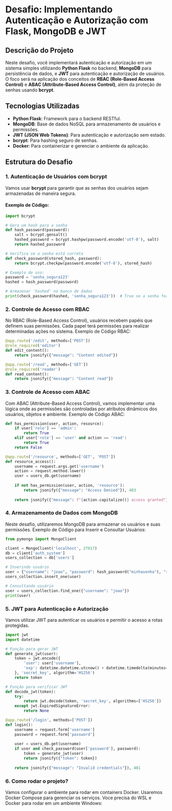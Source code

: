# Desafio: Implementando Autenticação e Autorização com Flask, MongoDB e JWT

<!--

## Contextualizacao




## rbac


Explicação do RBAC (Role-Based Access Control)

RBAC (Role-Based Access Control) é um modelo de controle de acesso que define permissões de acordo com papéis atribuídos a usuários. Ao invés de conceder permissões diretamente aos indivíduos, as permissões são concedidas aos papéis, e os usuários são atribuídos a esses papéis.
Componentes do RBAC:

    Usuários (Users): São os sujeitos que tentam realizar ações no sistema. Cada usuário pode ser associado a um ou mais papéis.

    Papéis (Roles): Definem conjuntos de permissões. Exemplo de papéis: administrador, usuário padrão, moderador, etc.

    Permissões (Permissions): Definem quais ações os papéis podem realizar em quais recursos. Exemplo: editar, excluir, criar.

    Sessões (Sessions): Em algumas implementações, os usuários podem ativar certos papéis durante uma sessão.

Exemplo de RBAC:

    Um sistema de gerenciamento de conteúdo pode ter um papel de "editor", que tem permissões para editar e publicar conteúdo, e um papel de "leitor", que pode apenas visualizar conteúdo.

    O usuário "João" pode ter o papel de "editor", enquanto "Maria" pode ter o papel de "leitor".

Vantagens do RBAC:

    Facilidade de Gerenciamento: Permissões são concedidas a papéis e não a usuários individuais, facilitando a gestão de permissões em sistemas grandes.

    Menos Erros de Configuração: Como a gestão é centralizada nos papéis, há menor chance de erros na atribuição de permissões.

    Escalabilidade: Em sistemas com muitos usuários, é mais fácil adicionar ou remover papéis do que gerenciar permissões diretamente para cada usuário.

Exemplo de Implementação RBAC com Flask e MongoDB:

from flask import Flask, jsonify, request
from functools import wraps

app = Flask(__name__)

# Simulando um banco de dados
users_db = {
    "joao": {"role": "editor"},
    "maria": {"role": "reader"}
}

roles_permissions = {
    "editor": ["create", "edit", "delete"],
    "reader": ["read"]
}

# Decorador para verificar permissões
def role_required(required_role):
    def decorator(f):
        @wraps(f)
        def wrapper(*args, **kwargs):
            username = request.args.get('username')
            user = users_db.get(username)
            if not user or user['role'] != required_role:
                return jsonify({"message": "Unauthorized"}), 403
            return f(*args, **kwargs)
        return wrapper
    return decorator

@app.route('/edit', methods=['POST'])
@role_required('editor')
def edit_content():
    return jsonify({"message": "Content edited"})

@app.route('/read', methods=['GET'])
@role_required('reader')
def read_content():
    return jsonify({"message": "Content read"})

if __name__ == '__main__':
    app.run(debug=True)





## Attribute-Based Access Control

O ABAC (Attribute-Based Access Control) é uma abordagem de controle de acesso mais flexível e dinâmica que o tradicional RBAC (Role-Based Access Control). Enquanto o RBAC controla permissões com base em papéis predefinidos (como administrador ou usuário), o ABAC baseia-se em atributos para decidir se uma ação é permitida. No ABAC, o controle de acesso é feito com base em quatro tipos principais de atributos:

### Atributos do Sujeito (Subject Attributes):
- São características do usuário que solicita acesso.
- Exemplo: Nome do usuário, cargo, idade, localização geográfica, status de segurança, horário de trabalho.

### Atributos do Objeto (Object Attributes):
- São características do recurso ao qual o acesso é solicitado.
- Exemplo: Tipo do arquivo, classificação do documento, rótulo de segurança de uma informação.

### Atributos da Ação (Action Attributes):
- São as operações que o sujeito deseja executar no objeto.
- Exemplo: Leitura, escrita, exclusão, modificação, transferência.

### Atributos do Ambiente (Environment Attributes):
- São condições contextuais que podem influenciar as decisões de acesso.
- Exemplo: Data e hora da solicitação, localização do dispositivo, política de segurança vigente, estado da rede.

O controle de acesso é decidido pela avaliação de uma política que leva em consideração todos esses atributos em tempo real. As políticas são definidas de forma que diferentes combinações de atributos resultam em diferentes permissões.
Exemplos de ABAC em Ação

    Cenário de Empresa:
        Um funcionário pode acessar documentos financeiros, mas apenas durante o horário comercial (atributo de ambiente).
        Um usuário pode editar um documento somente se ele for o criador do documento (atributo do sujeito).

    Acesso Baseado em Localização:
        Um usuário de um aplicativo móvel pode acessar determinados dados somente se estiver em um local geográfico específico, como um escritório seguro (atributo do ambiente).

    Controle de Acesso à Nuvem:
        Um sistema na nuvem pode bloquear o acesso a dados críticos de uma empresa quando a solicitação vem de fora de uma região permitida (atributo do ambiente).

Padrões de Design Aplicáveis ao ABAC

O ABAC pode ser implementado de maneira eficaz utilizando alguns padrões de design arquitetural. Esses padrões ajudam a garantir que o sistema seja escalável, flexível e de fácil manutenção.
1. Factory Pattern para Criação de Atributos e Políticas

    O Factory Pattern pode ser usado para criar objetos relacionados aos atributos e políticas de controle de acesso de forma flexível. Por exemplo, diferentes atributos (como localização ou cargo) podem ser criados dinamicamente conforme a necessidade do sistema.

    Exemplo:

class AttributeFactory:
    def create_attribute(attribute_type):
        if attribute_type == 'location':
            return LocationAttribute()
        elif attribute_type == 'role':
            return RoleAttribute()
    Isso facilita a inclusão de novos atributos à medida que a lógica de controle de acesso evolui.

2. Policy Pattern para Avaliação de Políticas

    O Policy Pattern é crucial para implementar a lógica de avaliação de regras no ABAC. Nele, as políticas de acesso são abstraídas como objetos que podem ser combinados ou avaliados de acordo com os atributos.

    Exemplo:
        Uma política pode ser representada como uma classe que contém regras que devem ser satisfeitas com base nos atributos. As políticas podem ser combinadas ou agregadas de forma flexível para aplicar lógicas de permissão mais complexas.

class Policy:
    def is_allowed(self, subject, action, object, environment):
        # Avalia os atributos do sujeito, ação, objeto e ambiente.
        return (subject.role == 'admin' and environment.is_secure) or subject.department == 'finance'
Chain of Responsibility Pattern para Avaliação de Múltiplas Políticas

    O Chain of Responsibility Pattern pode ser usado quando múltiplas políticas precisam ser avaliadas em sequência. Cada política na cadeia pode aceitar ou rejeitar a solicitação com base nos atributos.

    Exemplo:
        Imagine que diferentes departamentos têm regras específicas de acesso. As políticas para esses departamentos podem ser representadas como uma cadeia onde cada política é verificada individualmente.

        class PolicyHandler:
    def __init__(self, next_handler=None):
        self.next_handler = next_handler

    def handle(self, request):
        if self.can_handle(request):
            return self.process(request)
        elif self.next_handler:
            return self.next_handler.handle(request)

class DepartmentPolicyHandler(PolicyHandler):
    def can_handle(self, request):
        return request.subject.department == 'finance'

    def process(self, request):
        # Avalia a política do departamento de finanças.
4. Strategy Pattern para Definir Dinamicamente as Políticas de Acesso

    O Strategy Pattern é útil quando diferentes políticas podem ser aplicadas a diferentes cenários, como o uso de diferentes algoritmos de controle de acesso. No ABAC, isso é especialmente útil, já que você pode definir estratégias baseadas em vários atributos (ex: um método para regras simples de RBAC e outro para regras dinâmicas de ABAC).

    Exemplo:
        Em um contexto onde as políticas de acesso variam de acordo com o tipo de ação, o Strategy Pattern pode ser usado para aplicar diferentes conjuntos de regras, como no exemplo abaixo.


class AccessStrategy:
    def evaluate(self, subject, action, object):
        pass

class RBACStrategy(AccessStrategy):
    def evaluate(self, subject, action, object):
        # Avalia usando RBAC

class ABACStrategy(AccessStrategy):
    def evaluate(self, subject, action, object):
        # Avalia usando ABAC com base nos atributos
5. Decorator Pattern para Adicionar Condicionalmente Regras de Acesso

    O Decorator Pattern permite adicionar ou modificar dinamicamente as regras de acesso de uma política sem alterar sua estrutura básica. Isso é útil no ABAC quando você deseja adicionar condições especiais para determinadas políticas, como incluir a avaliação de atributos de ambiente de forma opcional.

    Exemplo:

    class Policy:
    def is_allowed(self, subject, action, object):
        pass

class TimeRestrictedPolicyDecorator(Policy):
    def __init__(self, policy):
        self.policy = policy

    def is_allowed(self, subject, action, object):
        if self.is_within_time_restriction():
            return self.policy.is_allowed(subject, action, object)
        return False

    def is_within_time_restriction(self):
        # Verifica se o horário está dentro das regras permitidas.
Benefícios do ABAC

    Flexibilidade: O ABAC permite criar políticas de controle de acesso muito mais detalhadas e específicas em comparação com o RBAC. É possível criar regras baseadas em qualquer combinação de atributos.

    Contexto Dinâmico: As políticas podem mudar com base em atributos dinâmicos, como horário ou localização, possibilitando controle adaptativo de acesso.

    Escalabilidade: Em sistemas complexos com muitos usuários e recursos, o ABAC oferece uma escalabilidade maior em termos de controle de acesso, ao evitar a explosão de papéis que frequentemente ocorre no RBAC.

Desafios do ABAC

    Complexidade: A implementação de políticas ABAC pode se tornar muito complexa, especialmente em grandes sistemas com muitos atributos e regras. Isso aumenta o esforço para manutenção e debugging.

    Desempenho: Como o ABAC avalia vários atributos e políticas em tempo real, pode haver um impacto no desempenho, especialmente se os atributos precisarem ser recuperados de bases de dados ou sistemas externos.

Conclusão

O ABAC é uma solução poderosa e flexível para controle de acesso em sistemas que precisam de uma abordagem adaptativa e baseada em múltiplos fatores. A aplicação de padrões de design, como Factory, Policy, Strategy, e Decorator, torna sua implementação mais modular, escalável e de fácil manutenção.

Se aplicado corretamente, o ABAC pode fornecer um controle de acesso muito mais preciso e contextual, sendo ideal para ambientes onde as condições de acesso podem mudar dinamicamente.

bcrypt é um algoritmo de hashing que foi desenvolvido especificamente para proteger senhas. Ao contrário de algoritmos de hashing comuns, como MD5 ou SHA-1, que são projetados para serem rápidos, o bcrypt foi desenvolvido para ser deliberadamente lento, tornando-o mais seguro contra ataques de força bruta e de "rainbow tables" (tabelas de pré-calculo de hashes). Além disso, ele inclui um fator de complexidade configurável que pode ser ajustado para tornar o processo de hashing mais lento à medida que o poder computacional aumenta.
Características do bcrypt

    Função de hash criptográfica:
        bcrypt é uma função de hash baseada no Blowfish cipher, mas simplificada para hash de senhas. O seu design inclui uma implementação adaptativa que permite aumentar o tempo necessário para computar um hash, retardando ataques com força bruta.

    Salt embutido:
        O bcrypt gera um salt aleatório e o inclui como parte do hash. O salt é um valor único que é adicionado à senha antes de aplicar o algoritmo de hash, o que impede que duas senhas idênticas gerem o mesmo hash.

    Fator de Custo:
        O bcrypt tem um fator de custo configurável, que define o número de rounds de hashing aplicados. Quanto maior o custo, mais tempo leva para gerar o hash, aumentando a segurança, pois torna o ataque de força bruta mais custoso.
        Exemplo de fator de custo: Se o custo for 12, isso significa que o algoritmo irá realizar 212212 rounds de hashing. Para cada aumento no custo, o tempo de computação dobra.

    Resistência a Ataques de Força Bruta:
        Ao ser projetado para ser mais lento do que outros algoritmos de hash, o bcrypt torna ataques de força bruta muito mais caros em termos de tempo e poder computacional.

Estrutura do bcrypt

O hash gerado pelo bcrypt tem um formato específico e consiste em três partes principais:

    Prefixo: Indica o algoritmo usado ($2b$ ou $2a$, sendo 2b a versão atualizada do algoritmo).
    Custo: O fator de custo, especificando quantos rounds de hashing foram aplicados (por exemplo, 12).
    Salt e Hash: O salt aleatório utilizado e o hash resultante.

Exemplo de hash gerado pelo bcrypt:

$2b$12$P1ayq0y4bvnhkfJnULyW8e.Q3xHslTpBmQyXQeWvQj/9dZwR9fENa


Aqui:

    $2b$: Versão do algoritmo.
    12: Fator de custo.
    P1ayq0y4bvnhkfJnULyW8e: Salt gerado.
    .Q3xHslTpBmQyXQeWvQj/9dZwR9fENa: Hash resultante da senha e do salt.

Implementação do bcrypt

Abaixo está um exemplo de como usar o bcrypt em Python para gerar e verificar senhas:
Instalação:

pip install bcrypt


import bcrypt

# Gera um hash para a senha
def hash_password(password):
    # Gera o salt automaticamente e aplica o hashing
    salt = bcrypt.gensalt(rounds=12)  # 12 é o fator de custo (ajustável)
    hashed_password = bcrypt.hashpw(password.encode('utf-8'), salt)
    return hashed_password

# Verifica se a senha está correta
def check_password(stored_hash, password):
    # Verifica se a senha fornecida corresponde ao hash armazenado
    return bcrypt.checkpw(password.encode('utf-8'), stored_hash)

# Exemplo de uso:
plain_password = 'minhasenha123'
hashed = hash_password(plain_password)

# Armazenar 'hashed' no banco de dados

# Ao tentar fazer login:
if check_password(hashed, 'minhasenha123'):
    print("A senha está correta!")
else:
    print("Senha incorreta!")
Vantagens do bcrypt

    Resistência a Rainbow Tables: O uso do salt previne ataques baseados em tabelas de pré-calculo de hashes. Mesmo que duas senhas idênticas sejam hashadas, os hashes resultantes serão diferentes por causa do salt único.

    Função de Custo Configurável: Ao ajustar o fator de custo, é possível aumentar a dificuldade de calcular o hash, tornando ataques de força bruta menos viáveis.

    Resistência a ataques paralelos: O bcrypt foi projetado para dificultar a paralelização de cálculos de hash, dificultando ainda mais o uso de hardware especializado (como GPUs) para realizar ataques.

Quando Usar bcrypt?

    bcrypt é amplamente utilizado para proteger senhas de usuários em sistemas de autenticação. Qualquer sistema que necessite armazenar senhas de forma segura deve optar por bcrypt ou outros algoritmos de hash específicos para senhas, como Argon2 ou PBKDF2.
    Quando se deseja implementar proteção de longo prazo para senhas e prevenir a possibilidade de comprometimento em caso de vazamento de banco de dados.

Comparação com Outros Algoritmos

    MD5 e SHA-1: Não são recomendados para armazenar senhas. Eles são rápidos e projetados para gerar hashes rapidamente, o que facilita ataques de força bruta. Além disso, MD5 e SHA-1 são vulneráveis a colisões (duas entradas diferentes resultam no mesmo hash).

    PBKDF2: Um algoritmo de derivação de chave que, assim como o bcrypt, permite especificar o número de rounds. Ele é amplamente utilizado, mas pode ser menos eficiente do que bcrypt ao lidar com ataques de hardware especializado, como GPUs.

    Argon2: Um algoritmo mais moderno que ganhou o concurso de senha segura do Password Hashing Competition (PHC). Ele oferece resistência a ataques de força bruta e é configurável tanto em termos de memória quanto de tempo de execução. É considerado mais seguro que bcrypt, mas pode não estar disponível em todas as plataformas.

Conclusão

O bcrypt é um dos melhores algoritmos para hash de senhas, sendo amplamente utilizado devido à sua segurança e flexibilidade. A combinação de fator de custo, salt embutido e resistência a ataques paralelos o torna uma excelente escolha para proteger senhas em sistemas de autenticação.
   
Utilize os slides de referencia.-->


## Descrição do Projeto

Neste desafio, você implementará autenticação e autorização em um sistema simples utilizando **Python Flask** no backend, **MongoDB** para persistência de dados, e **JWT** para autenticação e autorização de usuários. O foco será na aplicação dos conceitos de **RBAC (Role-Based Access Control)** e **ABAC (Attribute-Based Access Control)**, além da proteção de senhas usando **bcrypt**.

## Tecnologias Utilizadas
- **Python Flask**: Framework para o backend RESTful.
- **MongoDB**: Base de dados NoSQL para armazenamento de usuários e permissões.
- **JWT (JSON Web Tokens)**: Para autenticação e autorização sem estado.
- **bcrypt**: Para hashing seguro de senhas.
- **Docker**: Para containerizar e gerenciar o ambiente da aplicação.

## Estrutura do Desafio

### 1. Autenticação de Usuários com bcrypt

Vamos usar **bcrypt** para garantir que as senhas dos usuários sejam armazenadas de maneira segura.

#### Exemplo de Código:

```python
import bcrypt

# Gera um hash para a senha
def hash_password(password):
    salt = bcrypt.gensalt()
    hashed_password = bcrypt.hashpw(password.encode('utf-8'), salt)
    return hashed_password

# Verifica se a senha está correta
def check_password(stored_hash, password):
    return bcrypt.checkpw(password.encode('utf-8'), stored_hash)

# Exemplo de uso:
password = 'senha_segura123'
hashed = hash_password(password)

# Armazenar 'hashed' no banco de dados
print(check_password(hashed, 'senha_segura123'))  # True se a senha for correta
```

### 2. Controle de Acesso com RBAC

No RBAC (Role-Based Access Control), usuários recebem papéis que definem suas permissões. Cada papel terá permissões para realizar determinadas ações no sistema.
Exemplo de Código RBAC:

```python
@app.route('/edit', methods=['POST'])
@role_required('editor')
def edit_content():
    return jsonify({"message": "Content edited"})

@app.route('/read', methods=['GET'])
@role_required('reader')
def read_content():
    return jsonify({"message": "Content read"})
```

### 3. Controle de Acesso com ABAC

Com ABAC (Attribute-Based Access Control), vamos implementar uma lógica onde as permissões são controladas por atributos dinâmicos dos usuários, objetos e ambiente.
Exemplo de Código ABAC:

```python
def has_permission(user, action, resource):
    if user['role'] == 'admin':
        return True
    elif user['role'] == 'user' and action == 'read':
        return True
    return False

@app.route('/resource', methods=['GET', 'POST'])
def resource_access():
    username = request.args.get('username')
    action = request.method.lower()
    user = users_db.get(username)
    
    if not has_permission(user, action, 'resource'):
        return jsonify({"message": "Access Denied"}), 403
    
    return jsonify({"message": f"{action.capitalize()} access granted"})
```

### 4. Armazenamento de Dados com MongoDB

Neste desafio, utilizaremos MongoDB para armazenar os usuários e suas permissões.
Exemplo de Código para Inserir e Consultar Usuários:

```python
from pymongo import MongoClient

client = MongoClient('localhost', 27017)
db = client['auth_system']
users_collection = db['users']

# Inserindo usuário
user = {"username": "joao", "password": hash_password("minhasenha"), "role": "editor"}
users_collection.insert_one(user)

# Consultando usuário
user = users_collection.find_one({"username": "joao"})
print(user)

```

### 5. JWT para Autenticação e Autorização

Vamos utilizar JWT para autenticar os usuários e permitir o acesso a rotas protegidas.

```python
import jwt
import datetime

# Função para gerar JWT
def generate_jwt(user):
    token = jwt.encode({
        'user': user['username'],
        'exp': datetime.datetime.utcnow() + datetime.timedelta(minutes=30)
    }, 'secret_key', algorithm='HS256')
    return token

# Função para verificar JWT
def decode_jwt(token):
    try:
        return jwt.decode(token, 'secret_key', algorithms=['HS256'])
    except jwt.ExpiredSignatureError:
        return None

@app.route('/login', methods=['POST'])
def login():
    username = request.form['username']
    password = request.form['password']
    
    user = users_db.get(username)
    if user and check_password(user['password'], password):
        token = generate_jwt(user)
        return jsonify({"token": token})
    
    return jsonify({"message": "Invalid credentials"}), 401
```

### 6. Como rodar o projeto? 

Vamos configurar o ambiente para rodar em containers Docker. Usaremos Docker Compose para gerenciar os serviços. Voce precisa do WSL e Docker para rodar em um ambiente Windows:

<!-- INSERIR TUTORIAL-->


